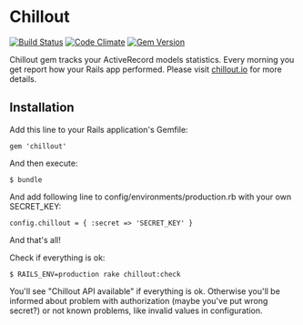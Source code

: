 # Chillout

[![Build Status](https://travis-ci.org/chilloutio/chillout.png)](https://travis-ci.org/chilloutio/chillout)
[![Code Climate](https://codeclimate.com/github/chilloutio/chillout.png)](https://codeclimate.com/github/chilloutio/chillout)
[![Gem Version](https://badge.fury.io/rb/chillout.png)](http://badge.fury.io/rb/chillout)

Chillout gem tracks your ActiveRecord models statistics. Every morning you get report how your Rails app performed. Please visit [chillout.io](http:chillout.io) for more details.

## Installation

Add this line to your Rails application's Gemfile:

    gem 'chillout'

And then execute:

    $ bundle

And add following line to config/environments/production.rb with your own SECRET_KEY:

    config.chillout = { :secret => 'SECRET_KEY' }

And that's all!

Check if everything is ok:

    $ RAILS_ENV=production rake chillout:check

You'll see "Chillout API available" if everything is ok. Otherwise you'll be informed about problem with authorization (maybe you've put wrong secret?) or not known problems, like invalid values in configuration.
